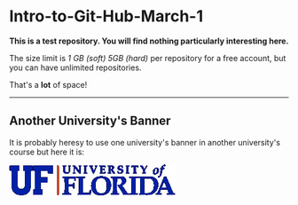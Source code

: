 # Intro-to-Git-Hub-March-1

**This is a test repository. You will find nothing particularly interesting here.**

The size limit is *1 GB (soft) 5GB (hard)* per repository for a free account, but you can have unlimited repositories.

That's a **lot** of space!

---
## Another University's Banner

It is probably heresy to use one university's banner in another university's course but here it is:

[![University of Florida banner](1280px-University_of_Florida_logo.svg-1-300x57.jpg)](https://www.ufl.edu)
